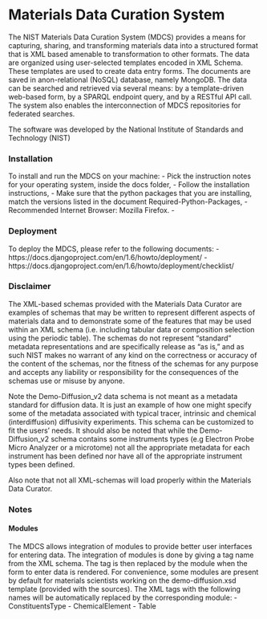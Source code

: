 Materials Data Curation System
==============================

The NIST Materials Data Curation System (MDCS) provides a means for capturing, sharing, and transforming materials data into a structured format that is XML based amenable to transformation to other formats. The data are organized using user-selected templates encoded in XML Schema.  These templates are used to create data entry forms.  The documents are saved in anon-relational (NoSQL) database, namely MongoDB.  The data can be searched and retrieved via several means: by a template-driven web-based form, by a SPARQL endpoint query, and by a RESTful API call. The system also enables the interconnection of MDCS repositories for federated searches.    

The software was developed by the National Institute of Standards and Technology (NIST)

<h3>Installation</h3>
To install and run the MDCS on your machine:
- Pick the instruction notes for your operating system, inside the docs folder,
- Follow the installation instructions,
- Make sure that the python packages that you are installing, match the versions listed in the document Required-Python-Packages,
- Recommended Internet Browser: Mozilla Firefox.
- 
<h3>Deployment</h3>
To deploy the MDCS, please refer to the following documents:
- https://docs.djangoproject.com/en/1.6/howto/deployment/
- https://docs.djangoproject.com/en/1.6/howto/deployment/checklist/

<h3>Disclaimer</h3>

The XML-based schemas provided with the Materials Data Curator are examples of schemas that may be written to represent different aspects of materials data and to demonstrate some of the features that may be used within an XML schema (i.e. including tabular data or composition selection using the periodic table). The schemas do not represent “standard” metadata representations and are specifically release as “as is,” and as such NIST makes no warrant of any kind on the correctness or accuracy of the content of the schemas, nor the fitness of the schemas for any purpose and accepts any liability or responsibility for the consequences of the schemas use or misuse by anyone. 

Note the Demo-Diffusion_v2 data schema is not meant as a metadata standard for diffusion data.  It is just an example of how one might specify some of the metadata associated with typical tracer, intrinsic and chemical (interdiffusion) diffusivity experiments. This schema can be customized to fit the users’ needs. It should also be noted that while the Demo-Diffusion_v2 schema contains some instruments types  (e.g Electron Probe Micro Analyzer or a microtome) not all the appropriate metadata for each instrument has been defined nor have all of the appropriate instrument types been defined. 

Also note that not all XML-schemas will load properly within the Materials Data Curator.

<h3>Notes</h3>
<h4>Modules</h4>
The MDCS allows integration of modules to provide better user interfaces for entering data. The integration of modules is done by giving a tag name from the XML schema. The tag is then replaced by the module when the form to enter data is rendered. For convenience, some modules are present by default for materials scientists working on the demo-diffusion.xsd template (provided with the sources). The XML tags with the following names will be automatically replaced by the corresponding module:
-	ConstituentsType
-	ChemicalElement
-	Table
